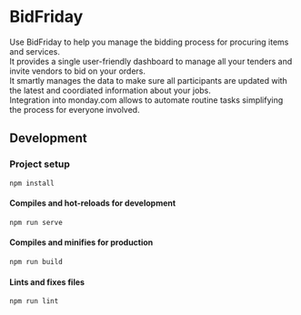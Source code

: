 # BidFriday

Use BidFriday to help you manage the bidding process for procuring items and services.  
It provides a single user-friendly dashboard to manage all your tenders and invite vendors to bid on your orders.  
It smartly manages the data to make sure all participants are updated with the latest and coordiated information about your jobs.  
Integration into monday.com allows to automate routine tasks simplifying the process for everyone involved.  

## Development

### Project setup
```
npm install
```

#### Compiles and hot-reloads for development
```
npm run serve
```

#### Compiles and minifies for production
```
npm run build
```

#### Lints and fixes files
```
npm run lint
```